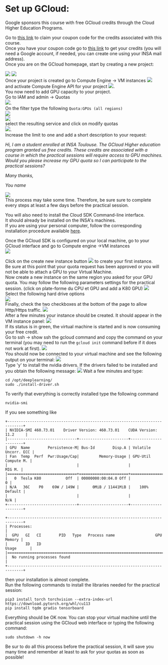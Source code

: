 # Set up GCloud: 
Google sponsors this course with free GCloud credits through the Cloud Higher Education Programs.

Go to [this link](https://gcp.secure.force.com/GCPEDU?cid=RBFJpKAz0LRJ493ePedMXSBhdpFDdZGnAgAWbn6eDHi1V%2FuYWvVAOwEUlFuSGB8J/) to claim your coupon code for the credits associated with this course.  
Once you have your coupon code go to [this link](https://console.cloud.google.com/education?authuser=4) to get your credits (you will need a Google account, if needed, you can create one using your INSA mail address).  
Once you are on the GCloud homepage, start by creating a new project:  

![](img/gcloud/gcloud0.png)
![](img/gcloud/gcloud01.png)  
Once your project is created go to Compute Engine -> VM instances
![](img/gcloud/gcloud02.png)  
and activate Compute Engine API for your project ![](img/gcloud/gcloud03.png).  
You now need to add GPU capacity to your project.  
Go to IAM and admin -> Quotas  
![](img/gcloud/gcloud04.png).  
On the filter type the following ```Quota:GPUs (all regions)```  
![](img/gcloud/gcloud05.png)   
![](img/gcloud/gcloud06.png)  
select the resulting service and click on modify quotas  
![](img/gcloud/gcloud07.png).  
Increase the limit to one and add a short description to your request:

*Hi,*
*I am a student enrolled at INSA Toulouse.
The GCloud Higher education program granted us free credits.
These credits are associated with a course in which the practical sessions will require access to GPU machines.
Would you please increase my GPU quota so I can participate to the practical sessions?*

*Many thanks,*

*You name*

 ![](img/gcloud/quota.png)  
This process may take some time. Therefore, be sure sure to complete every steps at least a few days before the practical session.

You will also need to install the Cloud SDK Command-line interface.  
It should already be installed on the INSA's machines.  
If you are using your personal computer, follow the corresponding installation procedure available [here](https://cloud.google.com/sdk/docs/install).

Once the GCloud SDK is configured on your local machine, go to your GCloud interface and go to Compute engine ->VM instances  
![](img/gcloud/compute_engine.png)  

Click on the create new instance button ![](img/gcloud/create.png) to create your first instance.  
Be sure at this point that your quota request has been approved or you will not be able to attach a GPU to your Virtual Machine.  
Now create a new instance on the same region you asked for your GPU quota.
You may follow the following parameters settings for the practical session. (click on plate-forme du CPU et GPU and add a K80 GPU)
![](img/gcloud/new_instance.png)  
Select the following hard drive options  
![](img/gcloud/gcloud_disk.png)  
Finally, check the two checkboxes at the bottom of the page to allow Http/Https traffic.
![](img/gcloud/pare_feu.png)  
After a few minutes your instance should be created.
It should appear in the VM instance panel:
![](img/gcloud/instance_panel.png)  
If its status is in green, the virtual machine is started and is now consuming your free credit.  
Go to ssh -> show ssh the gcloud command and copy the command on your terminal (you may need to run the ```gcloud init``` command before if it does not work at first). ![](img/gcloud/command.png)   
You should now be connected to your virtual machine and see the following output on your terminal:
![](img/gcloud/terminal0.png)  
Type 'y' to install the nvidia drivers.
If the drivers failed to be installed and you obtain the following message:
![](img/gcloud/failed.png)
Wait a few minutes and type:
```console
cd /opt/deeplearning/
sudo ./install-driver.sh 
```
To verify that everything is correctly installed type the following command
```console
nvidia-smi
```
If you see something like 
```
+-----------------------------------------------------------------------------+
| NVIDIA-SMI 460.73.01    Driver Version: 460.73.01    CUDA Version: 11.2     |
|-------------------------------+----------------------+----------------------+
| GPU  Name        Persistence-M| Bus-Id        Disp.A | Volatile Uncorr. ECC |
| Fan  Temp  Perf  Pwr:Usage/Cap|         Memory-Usage | GPU-Util  Compute M. |
|                               |                      |               MIG M. |
|===============================+======================+======================|
|   0  Tesla K80           Off  | 00000000:00:04.0 Off |                    0 |
| N/A   36C    P0    69W / 149W |      0MiB / 11441MiB |    100%      Default |
|                               |                      |                  N/A |
+-------------------------------+----------------------+----------------------+
                                                                               
+-----------------------------------------------------------------------------+
| Processes:                                                                  |
|  GPU   GI   CI        PID   Type   Process name                  GPU Memory |
|        ID   ID                                                   Usage      |
|=============================================================================|
|  No running processes found                                                 |
+-----------------------------------------------------------------------------+
```  
then your installation is almost complete.  
Run the following commands to install the libraries needed for the practical session:
```
pip3 install torch torchvision --extra-index-url https://download.pytorch.org/whl/cu113
pip install tqdm gradio tensorboard
```  
 Everything should be OK now.
 You can stop your virtual machine until the practical session using the GCloud web interface or typing the following command:

```console
sudo shutdown -h now
```

Be sur to do all this process before the practical session, it will save you many time and remember at least to ask for your quotas as soon as possible!
